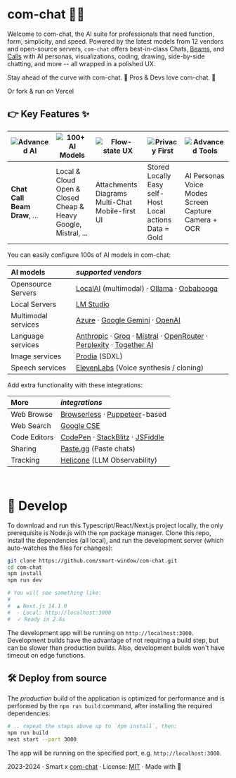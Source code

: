 # com-chat 🧠✨

Welcome to com-chat, the AI suite for professionals that need function, form,
simplicity, and speed. Powered by the latest models from 12 vendors and
open-source servers, `com-chat` offers best-in-class Chats,
[Beams](https://github.com/smart-window/com-chat/issues/470),
and [Calls](https://github.com/smart-window/com-chat/issues/354) with AI personas,
visualizations, coding, drawing, side-by-side chatting, and more -- all wrapped in a polished UX.

Stay ahead of the curve with com-chat. 🚀 Pros & Devs love com-chat. 🤖

Or fork & run on Vercel

## 👉 Key Features ✨

| ![Advanced AI](https://img.shields.io/badge/Advanced%20AI-32383e?style=for-the-badge&logo=ai&logoColor=white) | ![100+ AI Models](https://img.shields.io/badge/100%2B%20AI%20Models-32383e?style=for-the-badge&logo=ai&logoColor=white) | ![Flow-state UX](https://img.shields.io/badge/Flow--state%20UX-32383e?style=for-the-badge&logo=flow&logoColor=white) | ![Privacy First](https://img.shields.io/badge/Privacy%20First-32383e?style=for-the-badge&logo=privacy&logoColor=white) | ![Advanced Tools](https://img.shields.io/badge/Fun%20To%20Use-f22a85?style=for-the-badge&logo=tools&logoColor=white) |  
|---------------------------------------------------------------------------------------------------------------|-------------------------------------------------------------------------------------------------------------------------|----------------------------------------------------------------------------------------------------------------------|------------------------------------------------------------------------------------------------------------------------|----------------------------------------------------------------------------------------------------------------------| 
| **Chat**<br/>**Call**<br/>**Beam**<br/>**Draw**, ...                                                          | Local & Cloud<br/>Open & Closed<br/>Cheap & Heavy<br/>Google, Mistral, ...                                              | Attachments<br/>Diagrams<br/>Multi-Chat<br/>Mobile-first UI                                                          | Stored Locally<br/>Easy self-Host<br/>Local actions<br/>Data = Gold                                                    | AI Personas<br/>Voice Modes<br/>Screen Capture<br/>Camera + OCR                                                      |

You can easily configure 100s of AI models in com-chat:

| **AI models**       | _supported vendors_                                                                                                                                                                                                             |
|:--------------------|:--------------------------------------------------------------------------------------------------------------------------------------------------------------------------------------------------------------------------------|
| Opensource Servers  | [LocalAI](https://localai.com) (multimodal) · [Ollama](https://ollama.com/) · [Oobabooga](https://github.com/oobabooga/text-generation-webui)                                                                                   |
| Local Servers       | [LM Studio](https://lmstudio.ai/)                                                                                                                                                                                               |
| Multimodal services | [Azure](https://azure.microsoft.com/en-us/products/ai-services/openai-service) · [Google Gemini](https://ai.google.dev/) · [OpenAI](https://platform.openai.com/docs/overview)                                                  |
| Language services   | [Anthropic](https://anthropic.com) · [Groq](https://wow.groq.com/) · [Mistral](https://mistral.ai/) · [OpenRouter](https://openrouter.ai/) · [Perplexity](https://www.perplexity.ai/) · [Together AI](https://www.together.ai/) | 
| Image services      | [Prodia](https://prodia.com/) (SDXL)                                                                                                                                                                                            | 
| Speech services     | [ElevenLabs](https://elevenlabs.io) (Voice synthesis / cloning)                                                                                                                                                                 | 

Add extra functionality with these integrations:

| **More**     | _integrations_                                                                                                 |
|:-------------|:---------------------------------------------------------------------------------------------------------------| 
| Web Browse   | [Browserless](https://www.browserless.io/) · [Puppeteer](https://pptr.dev/)-based                              |
| Web Search   | [Google CSE](https://programmablesearchengine.google.com/)                                                     |
| Code Editors | [CodePen](https://codepen.io/pen/) · [StackBlitz](https://stackblitz.com/) · [JSFiddle](https://jsfiddle.net/) |
| Sharing      | [Paste.gg](https://paste.gg/) (Paste chats)                                                                    | 
| Tracking     | [Helicone](https://www.helicone.ai) (LLM Observability)                                                        | 

[//]: # (- [x] **Flow-state UX** for uncompromised productivity)

[//]: # (- [x] **AI Personas**: Tailor your AI interactions with customizable personas)

[//]: # (- [x] **Sleek UI/UX**: A smooth, intuitive, and mobile-responsive interface)

[//]: # (- [x] **Efficient Interaction**: Voice commands, OCR, and drag-and-drop file uploads)

[//]: # (- [x] **Privacy First**: Self-host and use your own API keys for full control)

[//]: # (- [x] **Advanced Tools**: Execute code, import PDFs, and summarize documents)

[//]: # (- [x] **Seamless Integrations**: Enhance functionality with various third-party services)

[//]: # (- [x] **Open Roadmap**: Contribute to the progress of com-chat)

<br/>

# 🧩 Develop

[//]: # (![TypeScript]&#40;https://img.shields.io/badge/TypeScript-007ACC?style=&logo=typescript&logoColor=white&#41;)

[//]: # (![React]&#40;https://img.shields.io/badge/React-61DAFB?style=&logo=react&logoColor=black&#41;)

[//]: # (![Next.js]&#40;https://img.shields.io/badge/Next.js-000000?style=&logo=vercel&logoColor=white&#41;)

To download and run this Typescript/React/Next.js project locally, the only prerequisite is Node.js with the `npm` package manager.
Clone this repo, install the dependencies (all local), and run the development server (which auto-watches the
files for changes):

```bash
git clone https://github.com/smart-window/com-chat.git
cd com-chat
npm install
npm run dev

# You will see something like:
#
#  ▲ Next.js 14.1.0
#  - Local: http://localhost:3000
#  ✓ Ready in 2.6s
```

The development app will be running on `http://localhost:3000`. Development builds have the advantage of not requiring
a build step, but can be slower than production builds. Also, development builds won't have timeout on edge functions.

## 🛠️ Deploy from source

The _production_ build of the application is optimized for performance and is performed by the `npm run build` command,
after installing the required dependencies.

```bash
# .. repeat the steps above up to `npm install`, then:
npm run build
next start --port 3000
```

The app will be running on the specified port, e.g. `http://localhost:3000`.

2023-2024 · Smart x [com-chat](https://comchat.io) · License: [MIT](LICENSE) · Made with 💙
